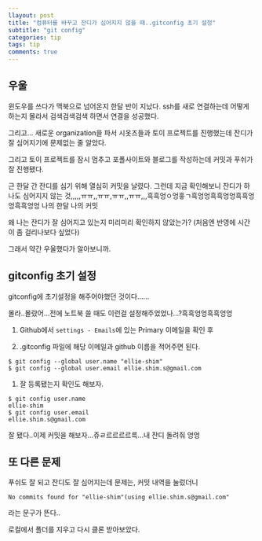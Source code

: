 ```yaml
---
llayout: post
title: "컴퓨터를 바꾸고 잔디가 심어지지 않을 때..gitconfig 초기 설정"
subtitle: "git config"
categories: tip
tags: tip
comments: true
---
```


## 우울

윈도우를 쓰다가 맥북으로 넘어온지 한달 반이 지났다.
ssh를 새로 연결하는데 어떻게 하는지 몰라서 검색검색검색 하면서 연결을 성공했다.

그리고... 새로운 organization을 파서 시옷즈들과 토이 프로젝트를 진행했는데 잔디가 잘 심어지기에 문제없는 줄 알았다.

그리고 토이 프로젝트를 잠시 멈추고 포폴사이트와 블로그를 작성하는데 커밋과 푸쉬가 잘 진행됐다.

근 한달 간 잔디를 심기 위해 열심히 커밋을 날렸다. 그런데 지금 확인해보니 잔디가 하나도 심어지지 않는 것,,,,,ㅠㅠ,,ㅠㅠ,ㅠㅠ,,ㅠㅠ,,,흑흑엉ㅇ엉흫ㄱ흑엉엉흑흑엉엉흑흑엉엉흑흑엉엉 나의 한달 나의 커밋

왜 나는 잔디가 잘 심어지고 있는지 미리미리 확인하지 않았는가? (처음엔 반영에 시간이 좀 걸리나보다 싶었다)

그래서 약간 우울했다가 알아보니까.

## gitconfig 초기 설정

gitconfig에 초기설정을 해주어야했던 것이다......

몰라..몰랐어...전에 노트북 쓸 때도 이런걸 설정해주었었나...?흑흑엉엉흑흑엉엉

1. Github에서 `settings - Emails`에 있는 Primary 이메일을 확인 후

1. .gitconfig 파일에 해당 이메일과 github 이름을 적어주면 된다.

```
$ git config --global user.name "ellie-shim"
$ git config --global user.email ellie.shim.s@gmail.com
```

1. 잘 등록됐는지 확인도 해보자.

```
$ git config user.name
ellie-shim
$ git config user.email
ellie.shim.s@gmail.com
```

잘 됐다..이제 커밋을 해보자...쥬ㄹ르르르르륵...내 잔디 돌려줘 엉엉

## 또 다른 문제

푸쉬도 잘 되고 잔디도 잘 심어지는데 문제는, 커밋 내역을 눌렀더니

```
No commits found for "ellie-shim"(using ellie.shim.s@gmail.com"
```

라는 문구가 뜬다..

로컬에서 폴더를 지우고 다시 클론 받아보았다.
